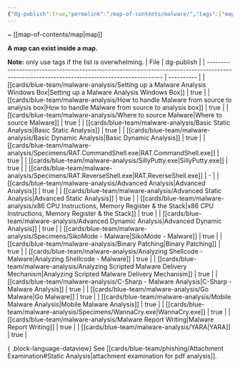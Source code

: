 ```yaml
---
{"dg-publish":true,"permalink":"/map-of-contents/malware/","tags":["map"]}
---
```


~ [[map-of-contents/map\|map]]

**A map can exist inside a map.**

**Note:** only use tags if the list is overwhelming.
| File                                                                                                                                         | dg-publish |
| -------------------------------------------------------------------------------------------------------------------------------------------- | ---------- |
| [[cards/blue-team/malware-analysis/Setting up a Malware Analysis Windows Box\|Setting up a Malware Analysis Windows Box]]                 | true       |
| [[cards/blue-team/malware-analysis/How to handle Malware from source to analysis box\|How to handle Malware from source to analysis box]] | true       |
| [[cards/blue-team/malware-analysis/Where to source Malware\|Where to source Malware]]                                                     | true       |
| [[cards/blue-team/malware-analysis/Basic Static Analysis\|Basic Static Analysis]]                                                         | true       |
| [[cards/blue-team/malware-analysis/Basic Dynamic Analysis\|Basic Dynamic Analysis]]                                                       | true       |
| [[cards/blue-team/malware-analysis/Specimens/RAT.CommandShell.exe\|RAT.CommandShell.exe]]                                                 | true       |
| [[cards/blue-team/malware-analysis/SillyPutty.exe\|SillyPutty.exe]]                                                                       | true       |
| [[cards/blue-team/malware-analysis/Specimens/RAT.ReverseShell.exe\|RAT.ReverseShell.exe]]                                                 | \-         |
| [[cards/blue-team/malware-analysis/Advanced Analysis\|Advanced Analysis]]                                                                 | true       |
| [[cards/blue-team/malware-analysis/Advanced Static Analysis\|Advanced Static Analysis]]                                                   | true       |
| [[cards/blue-team/malware-analysis/x86 CPU Instructions, Memory Register & the Stack\|x86 CPU Instructions, Memory Register & the Stack]] | true       |
| [[cards/blue-team/malware-analysis/Advanced Dynamic Analysis\|Advanced Dynamic Analysis]]                                                 | true       |
| [[cards/blue-team/malware-analysis/Specimens/SikoMode - Malware\|SikoMode - Malware]]                                                     | true       |
| [[cards/blue-team/malware-analysis/Binary Patching\|Binary Patching]]                                                                     | true       |
| [[cards/blue-team/malware-analysis/Analyzing Shellcode - Malware\|Analyzing Shellcode - Malware]]                                         | true       |
| [[cards/blue-team/malware-analysis/Analyzing Scripted Malware Delivery Mechanism\|Analyzing Scripted Malware Delivery Mechanism]]         | true       |
| [[cards/blue-team/malware-analysis/C-Sharp - Malware Analysis\|C-Sharp - Malware Analysis]]                                               | true       |
| [[cards/blue-team/malware-analysis/Go Malware\|Go Malware]]                                                                               | true       |
| [[cards/blue-team/malware-analysis/Mobile Malware Analysis\|Mobile Malware Analysis]]                                                     | true       |
| [[cards/blue-team/malware-analysis/Specimens/WannaCry.exe\|WannaCry.exe]]                                                                 | true       |
| [[cards/blue-team/malware-analysis/Malware Report Writing\|Malware Report Writing]]                                                       | true       |
| [[cards/blue-team/malware-analysis/YARA\|YARA]]                                                                                           | true       |

{ .block-language-dataview}
See [[cards/blue-team/phishing/Attachment Examination#Static Analysis\|attachment examination for pdf analysis]].